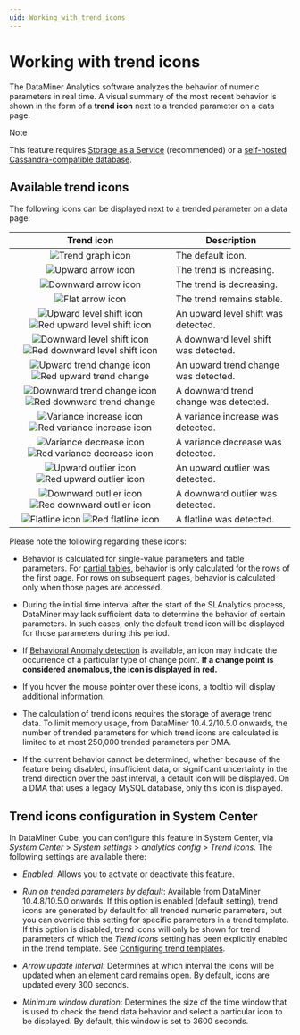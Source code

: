 ```yaml
---
uid: Working_with_trend_icons
---
```


# Working with trend icons

The DataMiner Analytics software analyzes the behavior of numeric parameters in real time. A visual summary of the most recent behavior is shown in the form of a **trend icon** next to a trended parameter on a data page.

> [!NOTE]
> This feature requires [Storage as a Service](xref:STaaS) (recommended) or a [self-hosted Cassandra-compatible database](xref:Supported_system_data_storage_architectures).

## Available trend icons

The following icons can be displayed next to a trended parameter on a data page:

| Trend icon | Description |
|:--:|--|
| ![Trend graph icon](~/user-guide/images/StandardTrendGraphIcon.png) | The default icon. |
| ![Upward arrow icon](~/user-guide/images/ArrowRight60.png) | The trend is increasing. |
| ![Downward arrow icon](~/user-guide/images/ArrowRight120.png)  | The trend is decreasing. |
| ![Flat arrow icon](~/user-guide/images/ArrowRight.png)  | The trend remains stable.  |
| ![Upward level shift icon](~/user-guide/images/LevelShiftIncrease.png) ![Red upward level shift icon](~/user-guide/images/LevelShiftIncreaseRed.png) | An upward level shift was detected. |
| ![Downward level shift icon](~/user-guide/images/LevelShiftDecrease.png) ![Red downward level shift icon](~/user-guide/images/LevelShiftDecreaseRed.png) | A downward level shift was detected. |
| ![Upward trend change icon](~/user-guide/images/ArrowTrendChangeUp.png) ![Red upward trend change](~/user-guide/images/ArrowTrendChangeUpRed.png) | An upward trend change was detected. |
| ![Downward trend change icon](~/user-guide/images/ArrowTrendChangeDown.png) ![Red downward trend change](~/user-guide/images/ArrowTrendChangeDownRed.png) | A downward trend change was detected. |
| ![Variance increase icon](~/user-guide/images/ArrowVarianceChangeUp.png) ![Red variance increase icon](~/user-guide/images/ArrowVarianceChangeUpRed.png) | A variance increase was detected. |
| ![Variance decrease icon](~/user-guide/images/ArrowVarianceChangeDown.png) ![Red variance decrease icon](~/user-guide/images/ArrowVarianceChangeDownRed.png) | A variance decrease was detected. |
| ![Upward outlier icon](~/user-guide/images/ArrowOutlierUp.png) ![Red upward outlier icon](~/user-guide/images/ArrowOutlierUpRed.png) | An upward outlier was detected. |
| ![Downward outlier icon](~/user-guide/images/ArrowOutlierDown.png) ![Red downward outlier icon](~/user-guide/images/ArrowOutlierDownRed.png) | A downward outlier was detected. |
| ![Flatline icon](~/user-guide/images/ArrowFlatline.png) ![Red flatline icon](~/user-guide/images/ArrowFlatlineRed.png) | A flatline was detected. |

Please note the following regarding these icons:

- Behavior is calculated for single-value parameters and table parameters. For [partial tables](xref:Table_parameters#partial-tables), behavior is only calculated for the rows of the first page. For rows on subsequent pages, behavior is calculated only when those pages are accessed.

- During the initial time interval after the start of the SLAnalytics process, DataMiner may lack sufficient data to determine the behavior of certain parameters. In such cases, only the default trend icon will be displayed for those parameters during this period.

- If [Behavioral Anomaly detection](xref:Working_with_behavioral_anomaly_detection) is available, an icon may indicate the occurrence of a particular type of change point. **If a change point is considered anomalous, the icon is displayed in red.**

- If you hover the mouse pointer over these icons, a tooltip will display additional information.

- The calculation of trend icons requires the storage of average trend data. To limit memory usage, from DataMiner 10.4.2/10.5.0 onwards<!--RN 38041-->, the number of trended parameters for which trend icons are calculated is limited to at most 250,000 trended parameters per DMA.

- If the current behavior cannot be determined, whether because of the feature being disabled, insufficient data, or significant uncertainty in the trend direction over the past interval, a default icon will be displayed. On a DMA that uses a legacy MySQL database, only this icon is displayed.

## Trend icons configuration in System Center

In DataMiner Cube, you can configure this feature in System Center, via *System Center* > *System settings* > *analytics config* > *Trend icons*. The following settings are available there:

- *Enabled*: Allows you to activate or deactivate this feature.

- *Run on trended parameters by default*: Available from DataMiner 10.4.8/10.5.0 onwards<!-- RN 39691+39692 -->. If this option is enabled (default setting), trend icons are generated by default for all trended numeric parameters, but you can override this setting for specific parameters in a trend template. If this option is disabled, trend icons will only be shown for trend parameters of which the *Trend icons* setting has been explicitly enabled in the trend template. See [Configuring trend templates](xref:Configuring_trend_templates).

- *Arrow update interval*: Determines at which interval the icons will be updated when an element card remains open. By default, icons are updated every 300 seconds.

- *Minimum window duration*: Determines the size of the time window that is used to check the trend data behavior and select a particular icon to be displayed. By default, this window is set to 3600 seconds.
